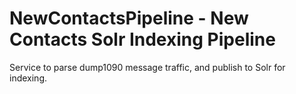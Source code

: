 # NewContactsPipeline - New Contacts Solr Indexing Pipeline
Service to parse dump1090 message traffic, and publish to Solr for indexing.


